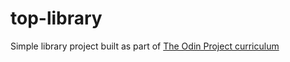 # top-library
Simple library project built as part of [The Odin Project curriculum](https://www.theodinproject.com/lessons/node-path-javascript-library)
